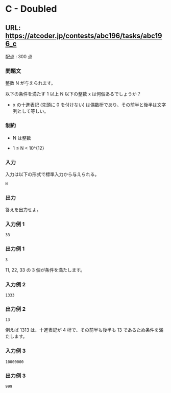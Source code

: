 # C - Doubled 
## URL: https://atcoder.jp/contests/abc196/tasks/abc196_c 

配点 : 300 点




### 問題文

整数 N が与えられます。  

以下の条件を満たす 1 以上 N 以下の整数 x は何個あるでしょうか？




* x の十進表記 (先頭に 0 を付けない) は偶数桁であり、その前半と後半は文字列として等しい。







### 制約



* N は整数

* 1 ≤ N < 10^{12}









### 入力

入力は以下の形式で標準入力から与えられる。



``` 
N
``` 





### 出力

答えを出力せよ。








### 入力例 1


``` 
33
``` 





### 出力例 1


``` 
3
``` 

11, 22, 33 の 3 個が条件を満たします。







### 入力例 2


``` 
1333
``` 





### 出力例 2


``` 
13
``` 

例えば 1313 は、十進表記が 4 桁で、その前半も後半も 13 であるため条件を満たします。







### 入力例 3


``` 
10000000
``` 





### 出力例 3


``` 
999
```